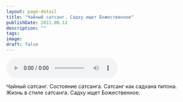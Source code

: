 ```yaml
---
layout: page-detail
title: "Чайный сатсанг. Садху ищет Божественное"
publishDate: 2011.08.12
description: ""
tags:
image:
draft: false
---
```


<audio title="2011.08.12 - Чайный сатсанг. Садху ищет Божественное.mp3" src="https://filer-api.advayta.org/v1.0/public/files/75296" controls=""></audio>

 Чайный сатсанг. Состояние сатсанга. Сатсанг как садхана питона.  
 Жизнь в стиле сатсанга. Садху ищет Божественное.  

  

